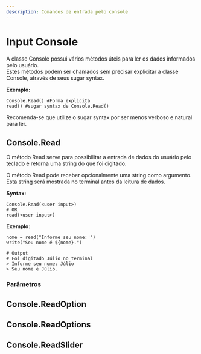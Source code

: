 ```yaml
---
description: Comandos de entrada pelo console
---
```


# Input Console

A classe Console possui vários métodos úteis para ler os dados informados pelo usuário.  
Estes métodos podem ser chamados sem precisar explicitar a classe Console, através de seus sugar syntax.

**Exemplo:**

```text
Console.Read() #Forma explicita
read() #sugar syntax de Console.Read()
```

Recomenda-se que utilize o sugar syntax por ser menos verboso e natural para ler.

## Console.Read

O método Read serve para possibilitar a entrada de dados do usuário pelo teclado e retorna uma string do que foi digitado.

O método Read pode receber opcionalmente uma string como argumento. Esta string será mostrada no terminal antes da leitura de dados.

**Syntax:**

```text
Console.Read(<user input>)
# OR
read(<user input>)
```

**Exemplo:**

```text
nome = read("Informe seu nome: ")
write("Seu nome é ${nome}.")

# Output
# Foi digitado Júlio no terminal
> Informe seu nome: Júlio
> Seu nome é Júlio.
```

### Parâmetros

## Console.ReadOption

## Console.ReadOptions

## Console.ReadSlider

